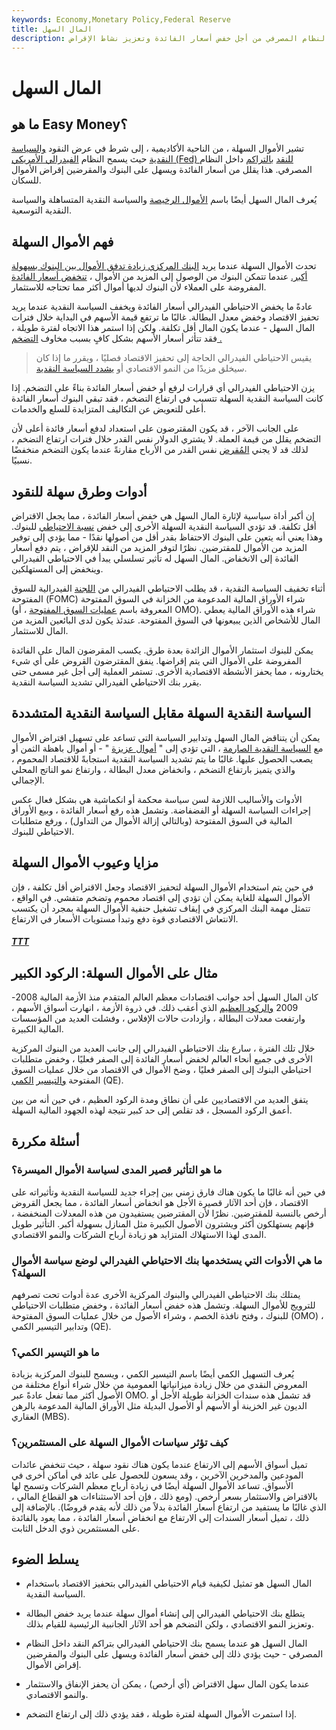 ```yaml
---
keywords: Economy,Monetary Policy,Federal Reserve
title: المال السهل
description: الأموال السهلة هي عندما يسمح بنك الاحتياطي الفيدرالي للنقد بالتراكم داخل النظام المصرفي من أجل خفض أسعار الفائدة وتعزيز نشاط الإقراض.
---
```


# المال السهل
## ما هو Easy Money؟

تشير الأموال السهلة ، من الناحية الأكاديمية ، إلى شرط في عرض النقود [والسياسة النقدية](/monetarypolicy) حيث يسمح النظام [الفيدرالي الأمريكي (Fed) للنقد](/federalreservesystem) [بالتراكم](/federalreservesystem) داخل النظام المصرفي. هذا يقلل من أسعار الفائدة ويسهل على البنوك والمقرضين إقراض الأموال للسكان.

يُعرف المال السهل أيضًا باسم [الأموال الرخيصة](/cheap-money) والسياسة النقدية المتساهلة والسياسة النقدية التوسعية.

## فهم الأموال السهلة

تحدث الأموال السهلة عندما يريد [البنك المركزي زيادة تدفق الأموال بين البنوك بسهولة أكبر.](/centralbank) عندما تتمكن البنوك من الوصول إلى المزيد من الأموال ، [تنخفض أسعار الفائدة](/interestrate) المفروضة على العملاء لأن البنوك لديها أموال أكثر مما تحتاجه للاستثمار.

عادةً ما يخفض الاحتياطي الفيدرالي أسعار الفائدة ويخفف السياسة النقدية عندما يريد تحفيز الاقتصاد وخفض معدل البطالة. غالبًا ما ترتفع قيمة الأسهم في البداية خلال فترات المال السهل - عندما يكون المال أقل تكلفة. ولكن إذا استمر هذا الاتجاه لفترة طويلة ، فقد تتأثر أسعار الأسهم بشكل كافٍ بسبب مخاوف [التضخم .](/inflation)

> يقيس الاحتياطي الفيدرالي الحاجة إلى تحفيز الاقتصاد فصليًا ، ويقرر ما إذا كان سيخلق مزيدًا من النمو الاقتصادي أو [يشدد السياسة النقدية](/tightmonetarypolicy).

>

يزن الاحتياطي الفيدرالي أي قرارات لرفع أو خفض أسعار الفائدة بناءً على التضخم. إذا كانت السياسة النقدية السهلة تتسبب في ارتفاع التضخم ، فقد تبقي البنوك أسعار الفائدة أعلى للتعويض عن التكاليف المتزايدة للسلع والخدمات.

على الجانب الآخر ، قد يكون المقترضون على استعداد لدفع أسعار فائدة أعلى لأن التضخم يقلل من قيمة العملة. لا يشتري الدولار نفس القدر خلال فترات ارتفاع التضخم ، لذلك قد لا يجني [المُقرض](/lender) نفس القدر من الأرباح مقارنةً عندما يكون التضخم منخفضًا نسبيًا.

## أدوات وطرق سهلة للنقود

إن أكبر أداة سياسية لإثارة المال السهل هي خفض أسعار الفائدة ، مما يجعل الاقتراض أقل تكلفة. قد تؤدي السياسة النقدية السهلة الأخرى إلى خفض [نسبة الاحتياطي](/reserveratio) للبنوك. وهذا يعني أنه يتعين على البنوك الاحتفاظ بقدر أقل من أصولها نقدًا - مما يؤدي إلى توفير المزيد من الأموال للمقترضين. نظرًا لتوفر المزيد من النقد للإقراض ، يتم دفع أسعار الفائدة إلى الانخفاض. المال السهل له تأثير تسلسلي يبدأ في الاحتياطي الفيدرالي وينخفض إلى المستهلكين.

أثناء تخفيف السياسة النقدية ، قد يطلب الاحتياطي الفيدرالي من [اللجنة](/fomc) الفيدرالية للسوق المفتوحة (FOMC) شراء الأوراق المالية المدعومة من الخزانة في السوق المفتوحة (المعروفة باسم [عمليات السوق المفتوحة](/openmarketoperations) ، أو OMO). شراء هذه الأوراق المالية يعطي المال للأشخاص الذين يبيعونها في السوق المفتوحة. عندئذ يكون لدى البائعين المزيد من المال للاستثمار.

يمكن للبنوك استثمار الأموال الزائدة بعدة طرق. يكسب المقرضون المال على الفائدة المفروضة على الأموال التي يتم إقراضها. ينفق المقترضون القروض على أي شيء يختارونه ، مما يحفز الأنشطة الاقتصادية الأخرى. تستمر العملية إلى أجل غير مسمى حتى يقرر بنك الاحتياطي الفيدرالي تشديد السياسة النقدية.

## السياسة النقدية السهلة مقابل السياسة النقدية المتشددة

يمكن أن يتناقض المال السهل وتدابير السياسة التي تساعد على تسهيل اقتراض الأموال مع [السياسة النقدية الصارمة](/contractionary-policy) ، التي تؤدي إلى " [أموال عزيزة](/dearmoney) " - أو أموال باهظة الثمن أو يصعب الحصول عليها. غالبًا ما يتم تشديد السياسة النقدية استجابةً للاقتصاد المحموم ، والذي يتميز بارتفاع التضخم ، وانخفاض معدل البطالة ، وارتفاع نمو الناتج المحلي الإجمالي.

الأدوات والأساليب اللازمة لسن سياسة محكمة أو انكماشية هي بشكل فعال عكس إجراءات السياسة السهلة أو الفضفاضة. وتشمل هذه رفع أسعار الفائدة ، وبيع الأوراق المالية في السوق المفتوحة (وبالتالي إزالة الأموال من التداول) ، ورفع متطلبات الاحتياطي للبنوك.

## مزايا وعيوب الأموال السهلة

في حين يتم استخدام الأموال السهلة لتحفيز الاقتصاد وجعل الاقتراض أقل تكلفة ، فإن الأموال السهلة للغاية يمكن أن تؤدي إلى اقتصاد محموم وتضخم متفشي. في الواقع ، تتمثل مهمة البنك المركزي في إيقاف تشغيل حنفية الأموال السهلة بمجرد أن يكتسب الانتعاش الاقتصادي قوة دفع وتبدأ مستويات الأسعار في الارتفاع.

<h5> <a href=""> TTT </a> </h5>

## مثال على الأموال السهلة: الركود الكبير

كان المال السهل أحد جوانب اقتصادات معظم العالم المتقدم منذ الأزمة المالية 2008-2009 [والركود العظيم](/great-recession) الذي أعقب ذلك. في ذروة الأزمة ، انهارت أسواق الأسهم ، وارتفعت معدلات البطالة ، وازدادت حالات الإفلاس ، وفشلت العديد من المؤسسات المالية الكبيرة.

خلال تلك الفترة ، سارع بنك الاحتياطي الفيدرالي إلى جانب العديد من البنوك المركزية الأخرى في جميع أنحاء العالم لخفض أسعار الفائدة إلى الصفر فعليًا ، وخفض متطلبات احتياطي البنوك إلى الصفر فعليًا ، وضخ الأموال في الاقتصاد من خلال عمليات السوق المفتوحة [والتيسير](/quantitative-easing) [الكمي](/quantitative-easing) (QE).

يتفق العديد من الاقتصاديين على أن نطاق ومدة الركود العظيم ، في حين أنه من بين أعمق الركود المسجل ، قد تقلص إلى حد كبير نتيجة لهذه الجهود المالية السهلة.

## أسئلة مكررة

### ما هو التأثير قصير المدى لسياسة الأموال الميسرة؟

في حين أنه غالبًا ما يكون هناك فارق زمني بين إجراء جديد للسياسة النقدية وتأثيراته على الاقتصاد ، فإن أحد الآثار قصيرة الأجل هو انخفاض أسعار الفائدة ، مما يجعل القروض أرخص بالنسبة للمقترضين. نظرًا لأن المقترضين يستفيدون من هذه المعدلات المنخفضة ، فإنهم يستهلكون أكثر ويشترون الأصول الكبيرة مثل المنازل بسهولة أكبر. التأثير طويل المدى لهذا الاستهلاك المتزايد هو زيادة أرباح الشركات والنمو الاقتصادي.

### ما هي الأدوات التي يستخدمها بنك الاحتياطي الفيدرالي لوضع سياسة الأموال السهلة؟

يمتلك بنك الاحتياطي الفيدرالي والبنوك المركزية الأخرى عدة أدوات تحت تصرفهم للترويج للأموال السهلة. وتشمل هذه خفض أسعار الفائدة ، وخفض متطلبات الاحتياطي للبنوك ، وفتح نافذة الخصم ، وشراء الأصول من خلال عمليات السوق المفتوحة (OMO) ، وتدابير التيسير الكمي (QE).

### ما هو التيسير الكمي؟

يُعرف التسهيل الكمي أيضًا باسم التيسير الكمي ، ويسمح للبنوك المركزية بزيادة المعروض النقدي من خلال زيادة ميزانياتها العمومية من خلال شراء أنواع مختلفة من الأصول أكثر مما تفعل عادةً عبر OMO. قد تشمل هذه سندات الخزانة طويلة الأجل أو الديون غير الخزينة أو الأسهم أو الأصول البديلة مثل الأوراق المالية المدعومة بالرهن العقاري (MBS).

### كيف تؤثر سياسات الأموال السهلة على المستثمرين؟

تميل أسواق الأسهم إلى الارتفاع عندما يكون هناك نقود سهلة ، حيث تنخفض عائدات المودعين والمدخرين الآخرين ، وقد يسعون للحصول على عائد في أماكن أخرى في الأسواق. تساعد الأموال السهلة أيضًا في زيادة أرباح معظم الشركات وتسمح لها بالاقتراض والاستثمار بسعر أرخص. (ومع ذلك ، فإن أحد الاستثناءات هو القطاع المالي ، الذي غالبًا ما يستفيد من ارتفاع أسعار الفائدة بدلاً من ذلك لأنه يقدم قروضًا). بالإضافة إلى ذلك ، تميل أسعار السندات إلى الارتفاع مع انخفاض أسعار الفائدة ، مما يعود بالفائدة على المستثمرين ذوي الدخل الثابت.

## يسلط الضوء

- المال السهل هو تمثيل لكيفية قيام الاحتياطي الفيدرالي بتحفيز الاقتصاد باستخدام السياسة النقدية.

- يتطلع بنك الاحتياطي الفيدرالي إلى إنشاء أموال سهلة عندما يريد خفض البطالة وتعزيز النمو الاقتصادي ، ولكن التضخم هو أحد الآثار الجانبية الرئيسية للقيام بذلك.

- المال السهل هو عندما يسمح بنك الاحتياطي الفيدرالي بتراكم النقد داخل النظام المصرفي - حيث يؤدي ذلك إلى خفض أسعار الفائدة ويسهل على البنوك والمقرضين إقراض الأموال.

- عندما يكون المال سهل الاقتراض (أي أرخص) ، يمكن أن يحفز الإنفاق والاستثمار والنمو الاقتصادي.

- إذا استمرت الأموال السهلة لفترة طويلة ، فقد يؤدي ذلك إلى ارتفاع التضخم.

